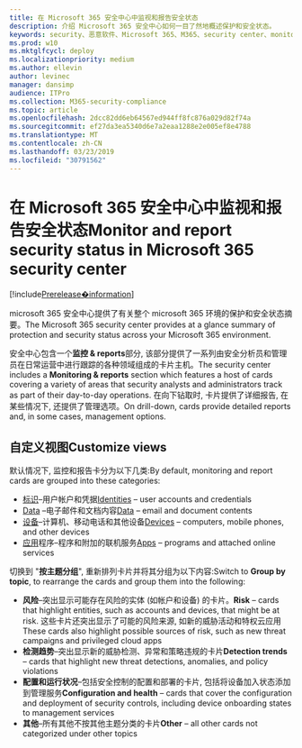 ```yaml
---
title: 在 Microsoft 365 安全中心中监视和报告安全状态
description: 介绍 Microsoft 365 安全中心如何一目了然地概述保护和安全状态。
keywords: security、恶意软件、Microsoft 365、M365、security center、monitor、report、status
ms.prod: w10
ms.mktglfcycl: deploy
ms.localizationpriority: medium
ms.author: ellevin
author: levinec
manager: dansimp
audience: ITPro
ms.collection: M365-security-compliance
ms.topic: article
ms.openlocfilehash: 2dcc82dd6eb64567ed944ff8fc876a029d82f74a
ms.sourcegitcommit: ef27da3ea5340d6e7a2eaa1288e2e005ef8e4788
ms.translationtype: MT
ms.contentlocale: zh-CN
ms.lasthandoff: 03/23/2019
ms.locfileid: "30791562"
---
```

# <a name="monitor-and-report-security-status-in-microsoft-365-security-center"></a><span data-ttu-id="80c52-104">在 Microsoft 365 安全中心中监视和报告安全状态</span><span class="sxs-lookup"><span data-stu-id="80c52-104">Monitor and report security status in Microsoft 365 security center</span></span>

[!include[Prerelease�information](prerelease.md)]

<span data-ttu-id="80c52-105">microsoft 365 安全中心提供了有关整个 microsoft 365 环境的保护和安全状态摘要。</span><span class="sxs-lookup"><span data-stu-id="80c52-105">The Microsoft 365 security center provides at a glance summary of protection and security status across your Microsoft 365 environment.</span></span>

<span data-ttu-id="80c52-106">安全中心包含一个**监控 & reports**部分, 该部分提供了一系列由安全分析员和管理员在日常运营中进行跟踪的各种领域组成的卡片主机。</span><span class="sxs-lookup"><span data-stu-id="80c52-106">The security center includes a **Monitoring & reports** section which features a host of cards covering a variety of areas that security analysts and administrators track as part of their day-to-day operations.</span></span> <span data-ttu-id="80c52-107">在向下钻取时, 卡片提供了详细报告, 在某些情况下, 还提供了管理选项。</span><span class="sxs-lookup"><span data-stu-id="80c52-107">On drill-down, cards provide detailed reports and, in some cases, management options.</span></span>

## <a name="customize-views"></a><span data-ttu-id="80c52-108">自定义视图</span><span class="sxs-lookup"><span data-stu-id="80c52-108">Customize views</span></span>

<span data-ttu-id="80c52-109">默认情况下, 监控和报告卡分为以下几类:</span><span class="sxs-lookup"><span data-stu-id="80c52-109">By default, monitoring and report cards are grouped into these categories:</span></span>
  
* <span data-ttu-id="80c52-110">[标识](monitor-and-report-identities.md)–用户帐户和凭据</span><span class="sxs-lookup"><span data-stu-id="80c52-110">[Identities](monitor-and-report-identities.md) – user accounts and credentials</span></span>
* <span data-ttu-id="80c52-111">[Data](monitor-data.md) –电子邮件和文档内容</span><span class="sxs-lookup"><span data-stu-id="80c52-111">[Data](monitor-data.md) – email and document contents</span></span>
* <span data-ttu-id="80c52-112">[设备](monitor-devices.md)–计算机、移动电话和其他设备</span><span class="sxs-lookup"><span data-stu-id="80c52-112">[Devices](monitor-devices.md) – computers, mobile phones, and other devices</span></span>
* <span data-ttu-id="80c52-113">[应用](monitor-apps.md)程序–程序和附加的联机服务</span><span class="sxs-lookup"><span data-stu-id="80c52-113">[Apps](monitor-apps.md) – programs and attached online services</span></span>

<span data-ttu-id="80c52-114">切换到 "**按主题分组**", 重新排列卡片并将其分组为以下内容:</span><span class="sxs-lookup"><span data-stu-id="80c52-114">Switch to **Group by topic**, to rearrange the cards and group them into the following:</span></span>

* <span data-ttu-id="80c52-115">**风险**–突出显示可能存在风险的实体 (如帐户和设备) 的卡片。</span><span class="sxs-lookup"><span data-stu-id="80c52-115">**Risk** – cards that highlight entities, such as accounts and devices, that might be at risk.</span></span> <span data-ttu-id="80c52-116">这些卡片还突出显示了可能的风险来源, 如新的威胁活动和特权云应用</span><span class="sxs-lookup"><span data-stu-id="80c52-116">These cards also highlight possible sources of risk, such as new threat campaigns and privileged cloud apps</span></span>  
* <span data-ttu-id="80c52-117">**检测趋势**–突出显示新的威胁检测、异常和策略违规的卡片</span><span class="sxs-lookup"><span data-stu-id="80c52-117">**Detection trends** – cards that highlight new threat detections, anomalies, and policy violations</span></span>
* <span data-ttu-id="80c52-118">**配置和运行状况**–包括安全控制的配置和部署的卡片, 包括将设备加入状态添加到管理服务</span><span class="sxs-lookup"><span data-stu-id="80c52-118">**Configuration and health** – cards that cover the configuration and deployment of security controls, including device onboarding states to management services</span></span>
* <span data-ttu-id="80c52-119">**其他**–所有其他不按其他主题分类的卡片</span><span class="sxs-lookup"><span data-stu-id="80c52-119">**Other** – all other cards not categorized under other topics</span></span>